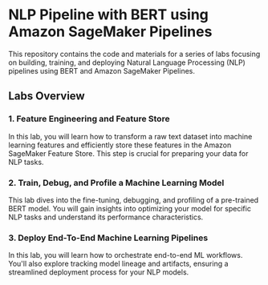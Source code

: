 # NLP Pipeline with BERT using Amazon SageMaker Pipelines

This repository contains the code and materials for a series of labs focusing on building, training, and deploying Natural Language Processing (NLP) pipelines using BERT and Amazon SageMaker Pipelines.

## Labs Overview

### 1. Feature Engineering and Feature Store
In this lab, you will learn how to transform a raw text dataset into machine learning features and efficiently store these features in the Amazon SageMaker Feature Store. This step is crucial for preparing your data for NLP tasks.

### 2. Train, Debug, and Profile a Machine Learning Model
This lab dives into the fine-tuning, debugging, and profiling of a pre-trained BERT model. You will gain insights into optimizing your model for specific NLP tasks and understand its performance characteristics.

### 3. Deploy End-To-End Machine Learning Pipelines
In this lab, you will learn how to orchestrate end-to-end ML workflows. You'll also explore tracking model lineage and artifacts, ensuring a streamlined deployment process for your NLP models.

